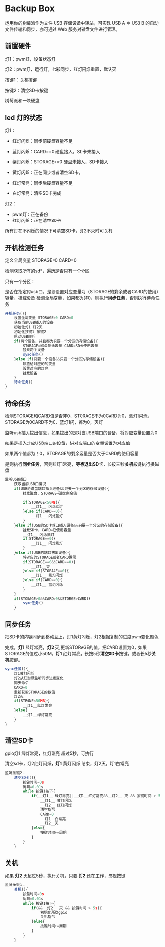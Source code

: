 # Backup Box

运用你的树莓派作为文件 USB 存储设备中转站，可实现 USB A => USB B 的自动文件传输和同步，亦可通过 Web 服务对磁盘文件进行管理。

## 前置硬件

灯1：pwm灯，设备状态灯

灯2：pwm灯，运行灯，七彩同步，红灯闪烁重置，默认灭

按键1：关机按键

按键2：清空SD卡按键

树莓派和一块硬盘

## led 灯的状态

灯1：

- 红灯闪烁：同步前硬盘容量不足
- 蓝灯闪烁：CARD==0 硬盘接入，SD卡未接入
- 紫灯闪烁：STORAGE==0 硬盘未接入，SD卡接入
- 黄灯闪烁：正在同步或者清空SD卡，


- 红灯常亮：同步后硬盘容量不足
- 白灯常亮：清空SD卡完成

灯2：

- pwm灯：正在备份
- 红灯闪烁：正在清空SD卡

所有灯在不闪烁的情况下可清空SD卡，灯2不灭时可关机

## 开机检测任务

定义全局变量 STORAGE=0 CARD=0

检测获取所有的sd*，遍历是否只有一个分区

只有一个分区：

是否在指定的usb口，是则设置对应变量为（STORAGE的剩余或者CARD的使用）容量，挂载设备
检测全局变量，如果都为非0，则执行**同步任务**，否则执行待命任务

```js
开机任务(){
	设置全局变量 STORAGE=0 CARD=0
	获取当前USB插入的设备
	初始化灯1 灯2灭
	初始化按键1 按键2
	启动USB监听
	if(两个设备，并且都为只要一个分区的存储设备){
		STORAGE=磁盘剩余容量 CARD=SD卡使用容量
		挂载两个设备
		sync任务()
	}else if(只要一个设备&&只要一个分区的存储设备){
		赋值给对应的的变量
		设置对应的灯亮
		挂载设备
	}
	待命任务()
}
```

## 待命任务

检测STORAGE和CARD值是否非0，STORAGE不为0CARD为0，蓝灯1闪烁，STORAGE为0CARD不为0，蓝灯1闪，都为0，灭灯

监听usb插入拔出信息，如果拔出的是对应USB端口的设备，将对应变量设置为0

如果是插入对应USB端口的设备，讲对应端口的变量设置为对应值

如果两个值都为！0，STORAGE的剩余容量是否大于CARD的使用容量

是则执行**同步任务**，否则红灯1常亮，**等待退出SD卡**，长按三秒**关机**按键执行换磁盘

```js
监听USB插口：
	获取当前USB口情况
	if(USB的磁盘端口插入设备&&只要一个分区的存储设备){
		挂载磁盘，STORAGE=磁盘剩余值
		
		if(STORAGE<50MB){
			__灯1__ 闪烁红灯
		}else if(CARD==0){
			__灯1__ 闪烁蓝灯
		}
	}else if(USB的SD卡端口插入设备&&只要一个分区的存储设备){
		挂载SD卡，CARD=已使用容量
		__灯1__ 闪烁紫灯
		if(STORAGE==0){
			__灯1__ 闪烁紫灯
		}
	}else if(USB的端口拔出设备){
		将对应的STORAGE或者CARD置零
		if(STORAGE==0&&CARD==0){
			__灯1__灭
		}else if(STORAGE==0){
			__灯1__ 紫灯闪烁
		}else if(CARD==0){
			__灯1__ 蓝灯闪烁
		}
	}
	if(STORAGE>0&&CARD>0&&STORGE>CARD){
		sync任务()
	}
```

## 同步任务

把SD卡的内容同步到移动盘上，灯1黄灯闪烁，灯2根据复制的进度pwm变化颜色

完成，__灯1__ 绿灯常亮，__灯2__ 灭,更新STORAGE的值，把CARD设置为0，如果STORAGE的值过小50M，__灯1__ 红灯常亮，长按5秒**清空SD卡**按键，或者长5秒**关机**按键。

```js
sync任务(){
	灯1黄灯闪烁
	灯2从红到绿监听同步进度变化
	同步命令
	CARD=0
	重新获取STORAGE的数值
	灯2灭
	if(STRONE<50MB){
		__灯1__红灯常亮
	}else{
		__灯1__绿灯常亮
	}
}
```

## 清空SD卡

gpio灯1 绿灯常亮，红灯常亮 超过5秒，可执行

清空sd卡，灯2红灯闪烁，__灯1__ 黄灯闪烁
结束，灯2灭，灯1白常亮

```js
监听按键2：
    清空SD卡(){
		按键时间=0s
		周期=0.01s
		while 按键1按下{
			if(__灯1__ 绿灯常亮||__灯1__红灯常亮&&__灯2__ 灭 && 按键时间 > 5s){
				__灯1__ 黄灯闪烁
				__灯2__ 红灯闪烁
				清空指令
				CARD=0
				__灯1__白常亮
				__灯2__灭
			}else{
				按键时间+=周期
			}
		}
	}
```

## 关机

如果 __灯2__ 灭超过5秒，执行关机，只要 __灯2__ 还在工作，忽视按键

```js
监听按键1：
	关机(){
		按键时间=0s
		周期=0.01s
		while 按键1按下{
			if(&&__灯2__ 灭 && 按键时间 > 5s){
				初始化所以gpio
				关机指令
			}else{
				按键时间+=周期
			}
		}
	}
```
